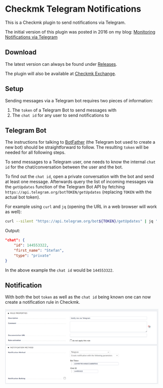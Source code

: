 <!--
# SPDX-FileCopyrightText: 2021 Stefan Gehn <stefan+cmk@srcbox.net>
#
# SPDX-License-Identifier: CC0-1.0
-->

# Checkmk Telegram Notifications

This is a Checkmk plugin to send notifications via Telegram.

The initial version of this plugin was posted in 2016 on my blog:
[Monitoring Notifications via Telegram](https://www.srcbox.net/posts/monitoring-notifications-via-telegram/)


## Download

The latest version can always be found under
[Releases](https://git.srcbox.net/stefan/checkmk_telegram_notifications/releases).

The plugin will also be available at
[Checkmk Exchange](https://exchange.checkmk.com/p/telegram-notifications).


## Setup

Sending messages via a Telegram bot requires two pieces of information:
1. The `token`  of a Telegram Bot to send messages with
2. The `chat id` for any user to send notifications to


## Telegram Bot

The instructions for talking to
[BotFather](https://core.telegram.org/bots#6-botfather) (the Telegram bot used
to create a new bot) should be straightforward to follow. The resulting `token`
will be needed for all following steps.

To send messages to a Telegram user, one needs to know the internal `chat id`
for the chat/conversation between the user and the bot.

To find out the `chat id`, open a private conversation with the bot and send
at least one message. Afterwards query the list of incoming messages via the
`getUpdates` function of the Telegram Bot API by fetching
`https://api.telegram.org/botTOKEN/getUpdates` (replacing `TOKEN` with the
actual bot token).

For example using `curl` and `jq` (opening the URL in a web browser will work
as well):
```bash
curl --silent "https://api.telegram.org/bot${TOKEN}/getUpdates" | jq '.result[].message.chat'
```

Output:
```json
"chat": {
    "id": 144553322,
    "first_name": "Stefan",
    "type": "private"
}
```

In the above example the `chat id` would be `144553322`.


## Notification


With both the bot `token` as well as the `chat id` being known one can now
create a notification rule in Checkmk.

![Checkmk Notification Rule](images/notification_rule.png)
